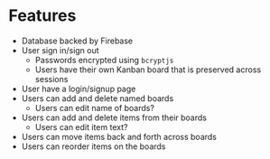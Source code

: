 # Features
- Database backed by Firebase
- User sign in/sign out
    - Passwords encrypted using `bcryptjs`
    - Users have their own Kanban board that is preserved across sessions
- User have a login/signup page
- Users can add and delete named boards
    - Users can edit name of boards?
- Users can add and delete items from their boards
    - Users can edit item text?
- Users can move items back and forth across boards
- Users can reorder items on the boards